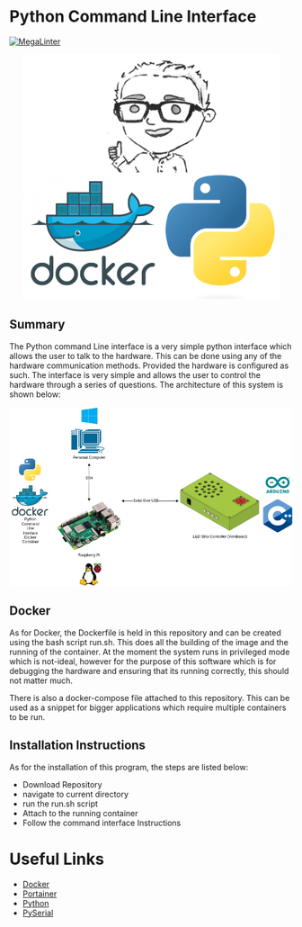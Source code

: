 # Python Command Line Interface

[![MegaLinter](https://github.com/ScottGibb/LED-Strip-Controller-TUI/actions/workflows/Mega%20Linter.yaml/badge.svg)](https://github.com/ScottGibb/LED-Strip-Controller-TUI/actions/workflows/Mega%20Linter.yaml)

<center>
  <img src ="docs/Languages_And_Tools.png">
</center>

## Summary

The Python command Line interface is a very simple python interface which allows the user to talk to the hardware. This can be done using any of the hardware communication methods. Provided the hardware is configured as such. The interface is very simple and allows the user to control the hardware through a series of questions. The architecture of this system is shown below:
<center>
<img src = docs/System-Diagram.png>
</center>

## Docker

As for Docker, the Dockerfile is held in this repository and can be created using the bash script run.sh. This does all the building of the image and the running of the container. At the moment the system runs in privileged mode which is not-ideal, however for the purpose of this software which is for debugging the hardware and ensuring that its running correctly, this should not matter much.

 There is also a docker-compose file attached to this repository. This can be used as a snippet for bigger applications which require multiple containers to be run.

## Installation Instructions

As for the installation of this program, the steps are listed below:

- Download Repository
- navigate to current directory
- run the run.sh script
- Attach to the running container
- Follow the command interface Instructions

# Useful Links

- [Docker](https://docs.docker.com/)
- [Portainer](https://www.portainer.io/)
- [Python](https://www.python.org/)
- [PySerial](https://pyserial.readthedocs.io/en/latest/)
